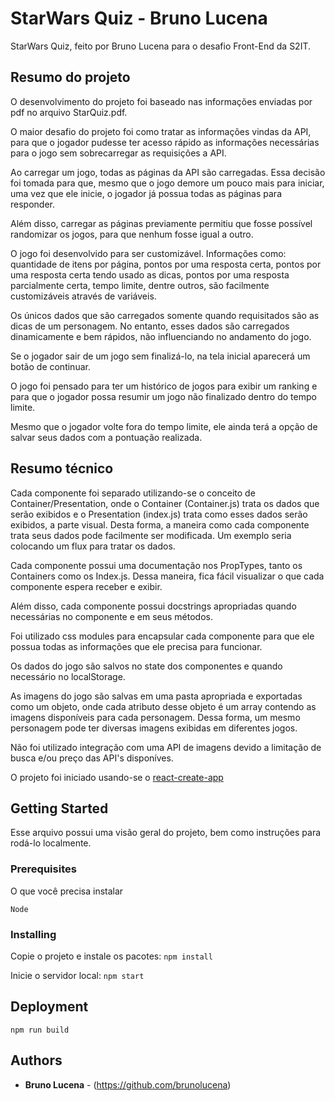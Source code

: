 # StarWars Quiz - Bruno Lucena

StarWars Quiz, feito por Bruno Lucena para o desafio Front-End da S2IT.

## Resumo do projeto
O desenvolvimento do projeto foi baseado nas informações enviadas por pdf no arquivo StarQuiz.pdf.

O maior desafio do projeto foi como tratar as informações vindas da API, para que o jogador pudesse ter acesso rápido as informações necessárias para o jogo sem sobrecarregar as requisições a API.

Ao carregar um jogo, todas as páginas da API são carregadas. Essa decisão foi tomada para que, mesmo que o jogo demore um pouco mais para iniciar, uma vez que ele inicie, o jogador já possua todas as páginas para responder.

Além disso, carregar as páginas previamente permitiu que fosse possível randomizar os jogos, para que nenhum fosse igual a outro.


O jogo foi desenvolvido para ser customizável. Informações como: quantidade de itens por página, pontos por uma resposta certa, pontos por uma resposta certa tendo usado as dicas, pontos por uma resposta parcialmente certa, tempo limite, dentre outros, são facilmente customizáveis através de variáveis.

Os únicos dados que são carregados somente quando requisitados são as dicas de um personagem. No entanto, esses dados são carregados dinamicamente e bem rápidos, não influenciando no andamento do jogo.

Se o jogador sair de um jogo sem finalizá-lo, na tela inicial aparecerá um botão de continuar.

O jogo foi pensado para ter um histórico de jogos para exibir um ranking e para que o jogador possa resumir um jogo não finalizado dentro do tempo limite.

Mesmo que o jogador volte fora do tempo limite, ele ainda terá a opção de salvar seus dados com a pontuação realizada.

## Resumo técnico
Cada componente foi separado utilizando-se o conceito de Container/Presentation, onde o Container (Container.js) trata os dados que serão exibidos e o Presentation (index.js) trata como esses dados serão exibidos, a parte visual. Desta forma, a maneira como cada componente trata seus dados pode facilmente ser modificada. Um exemplo seria colocando um flux para tratar os dados.

Cada componente possui uma documentação nos PropTypes, tanto os Containers como os Index.js. Dessa maneira, fica fácil visualizar o que cada componente espera receber e exibir.

Além disso, cada componente possui docstrings apropriadas quando necessárias no componente e em seus métodos.

Foi utilizado css modules para encapsular cada componente para que ele possua todas as informações que ele precisa para funcionar.

Os dados do jogo são salvos no state dos componentes e quando necessário no localStorage.

As imagens do jogo são salvas em uma pasta apropriada e exportadas como um objeto, onde cada atributo desse objeto é um array contendo as imagens disponíveis para cada personagem. Dessa forma, um mesmo personagem pode ter diversas imagens exibidas em diferentes jogos.

Não foi utilizado integração com uma API de imagens devido a limitação de busca e/ou preço das API's disponíves.

O projeto foi iniciado usando-se o [react-create-app](https://github.com/facebook/create-react-app)

## Getting Started

Esse arquivo possui uma visão geral do projeto, bem como instruções para rodá-lo localmente.

### Prerequisites

O que você precisa instalar

```
Node
```

### Installing

Copie o projeto e instale os pacotes:
```npm install```

Inicie o servidor local:
```npm start```

## Deployment

```npm run build```

## Authors

* **Bruno Lucena** - (https://github.com/brunolucena)
